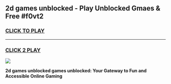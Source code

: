 
## 2d games unblocked - Play Unblocked Gmaes & Free #f0vt2
<h3>
<a href="https://news.freeplayer.one?title=2d_games_unblocked&ref=03M">CLICK TO PLAY</a></h3>
<hr>

<h3>
<a href="https://news.freeplayer.one?title=2d_games_unblocked&ref=03M">CLICK 2 PLAY</a>
  
</h3>

<a href="https://news.freeplayer.one?title=2d_games_unblocked&ref=03M"><img src="https://clearcache.store/games.png"></a>


**2d games unblocked games unblocked: Your Gateway to Fun and Accessible Online Gaming**
